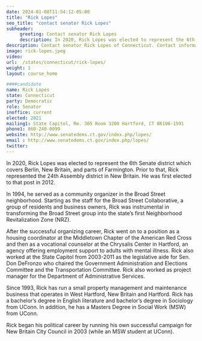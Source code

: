 ```yaml
---
date: 2024-01-08T11:54:12-05:00
title: "Rick Lopes"
seo_title: "contact senator Rick Lopes"
subheader:
     greeting: Contact senator Rick Lopes
     description: In 2020, Rick Lopes was elected to represent the 6th Senate district which covers Berlin, New Britain, and parts of Farmington. Prior to that, Rick represented the 24th Assembly district in New Britain. He was first elected to that post in 2012.
description: Contact senator Rick Lopes of Connecticut. Contact information for Rick Lopes includes email address, phone number, and mailing address.
image: rick-lopes.jpeg
video:
url:  /states/connecticut/rick-lopes/
weight: 1
layout: course_home

####candidate
name: Rick Lopes
state: Connecticut
party: Democratic
role: Senator
inoffice: current
elected: 2021
mailing1: State Capitol, Rm. 305 Room 3200 Hartford, CT 06106-1591
phone1: 860-240-0099
website: http://www.senatedems.ct.gov/index.php/lopes/
email : http://www.senatedems.ct.gov/index.php/lopes/
twitter:
---
```


In 2020, Rick Lopes was elected to represent the 6th Senate district which covers Berlin, New Britain, and parts of Farmington. Prior to that, Rick represented the 24th Assembly district in New Britain. He was first elected to that post in 2012.

In 1994, he served as a community organizer in the Broad Street neighborhood. Starting as the staff for the Broad Street Collaborative, a group of residents and business owners, Rick was instrumental in transforming the Broad Street group into the state’s first Neighborhood Revitalization Zone (NRZ).

After the successful organizing career, Rick went on to a position as a housing coordinator at the Middletown Chapter of the American Red Cross and then as a vocational counselor at the Chrysalis Center in Hartford, an agency offering employment support to adults with mental illness. Rick also worked at the State Capitol from 2003-2011 as the legislative aide for Sen. Don DeFronzo who chaired the Government Administration and Elections Committee and the Transportation Committee. Rick also worked as project manager for the Department of Administrative Services.

Since 1993, Rick has run a small property management and maintenance business that operates in West Hartford, New Britain and Hartford. Rick has a bachelor’s degree in English literature and bachelor’s degree in Sociology from UConn. In addition, he has a Masters Degree in Social Work (MSW) from UConn.

Rick began his political career by running his own successful campaign for New Britain City Council in 2003 (while an MSW student at UConn).
